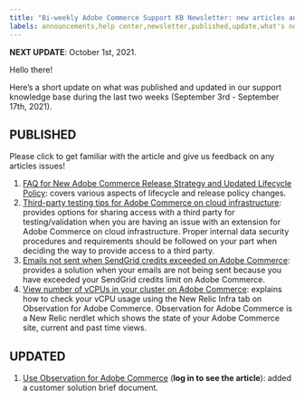 ```yaml
---
title: "Bi-weekly Adobe Commerce Support KB Newsletter: new articles and updates"
labels: announcements,help center,newsletter,published,update,what's new,Magento,Adobe Commerce
---
```


 **NEXT UPDATE**: October 1st, 2021.

Hello there!

Here’s a short update on what was published and updated in our support knowledge base during the last two weeks (September 3rd - September 17th, 2021).


## PUBLISHED

Please click to get familiar with the article and give us feedback on any articles issues!

1. [FAQ for New Adobe Commerce Release Strategy and Updated Lifecycle Policy](https://support.magento.com/hc/en-us/articles/4409421516301-FAQ-for-New-Adobe-Commerce-Release-Strategy-and-Updated-Lifecycle-Policy): covers various aspects of lifecycle and release policy changes.
1. [Third-party testing tips for Adobe Commerce on cloud infrastructure](https://support.magento.com/hc/en-us/articles/4409281059341-Third-party-testing-tips-for-Adobe-Commerce-on-cloud-infrastructure): provides options for sharing access with a third party for testing/validation when you are having an issue with an extension for Adobe Commerce on cloud infrastructure. Proper internal data security procedures and requirements should be followed on your part when deciding the way to provide access to a third party.
1. [Emails not sent when SendGrid credits exceeded on Adobe Commerce](https://support.magento.com/hc/en-us/articles/4409245779725-Emails-not-sent-when-SendGrid-credits-exceeded-on-Adobe-Commerce): provides a solution when your emails are not being sent because you have exceeded your SendGrid credits limit on Adobe Commerce.
1. [View number of vCPUs in your cluster on Adobe Commerce](https://support.magento.com/hc/en-us/articles/4409425285901-View-number-of-vCPUs-in-your-cluster-on-Adobe-Commerce): explains how to check your vCPU usage using the New Relic Infra tab on Observation for Adobe Commerce. Observation for Adobe Commerce is a New Relic nerdlet which shows the state of your Adobe Commerce site, current and past time views.

## UPDATED

1. [Use Observation for Adobe Commerce](https://support.magento.com/hc/en-us/articles/4402379845901-Use-Observation-for-Adobe-Commerce) (**log in to see the article**): added a customer solution brief document.

